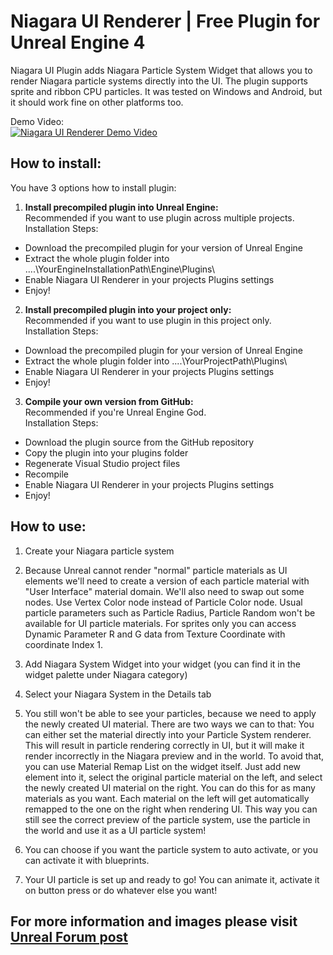 # Niagara UI Renderer | Free Plugin for Unreal Engine 4

Niagara UI Plugin adds Niagara Particle System Widget that allows you to render Niagara particle systems directly into the UI. The plugin supports sprite and ribbon CPU particles. It was tested on Windows and Android, but it should work fine on other platforms too.

Demo Video:  
[![Niagara UI Renderer Demo Video](http://img.youtube.com/vi/iFa40Sf4QPA/0.jpg)](http://www.youtube.com/watch?v=iFa40Sf4QPA "Niagara UI Renderer Demo")



## How to install:

You have 3 options how to install plugin:

1. **Install precompiled plugin into Unreal Engine:**  
Recommended if you want to use plugin across multiple projects.  
Installation Steps:  
* Download the precompiled plugin for your version of Unreal Engine  
* Extract the whole plugin folder into ..\..\YourEngineInstallationPath\Engine\Plugins\  
* Enable Niagara UI Renderer in your projects Plugins settings  
* Enjoy!

2. **Install precompiled plugin into your project only:**  
Recommended if you want to use plugin in this project only.  
Installation Steps:  
* Download the precompiled plugin for your version of Unreal Engine  
* Extract the whole plugin folder into ..\..\YourProjectPath\Plugins\  
* Enable Niagara UI Renderer in your projects Plugins settings  
* Enjoy!

3. **Compile your own version from GitHub:**  
Recommended if you're Unreal Engine God.  
Installation Steps:  
* Download the plugin source from the GitHub repository  
* Copy the plugin into your plugins folder  
* Regenerate Visual Studio project files  
* Recompile  
* Enable Niagara UI Renderer in your projects Plugins settings  
* Enjoy!



## How to use:  
1. Create your Niagara particle system

2. Because Unreal cannot render "normal" particle materials as UI elements we'll need to create a version of each particle material with "User Interface" material domain. We'll also need to swap out some nodes. Use Vertex Color node instead of Particle Color node. Usual particle parameters such as Particle Radius, Particle Random won't be available for UI particle materials. For sprites only you can access Dynamic Parameter R and G data from Texture Coordinate with coordinate Index 1.

3. Add Niagara System Widget into your widget (you can find it in the widget palette under Niagara category)

4. Select your Niagara System in the Details tab

5. You still won't be able to see your particles, because we need to apply the newly created UI material. There are two ways we can to that: You can either set the material directly into your Particle System renderer. This will result in particle rendering correctly in UI, but it will make it render incorrectly in the Niagara preview and in the world. To avoid that, you can use Material Remap List on the widget itself. Just add new element into it, select the original particle material on the left, and select the newly created UI material on the right. You can do this for as many materials as you want. Each material on the left will get automatically remapped to the one on the right when rendering UI. This way you can still see the correct preview of the particle system, use the particle in the world and use it as a UI particle system!

6. You can choose if you want the particle system to auto activate, or you can activate it with blueprints.

7. Your UI particle is set up and ready to go! You can animate it, activate it on button press or do whatever else you want!



## For more information and images please visit [Unreal Forum post](https://forums.unrealengine.com/t/niagara-ui-renderer-free-plugin-for-ue4/211365)
